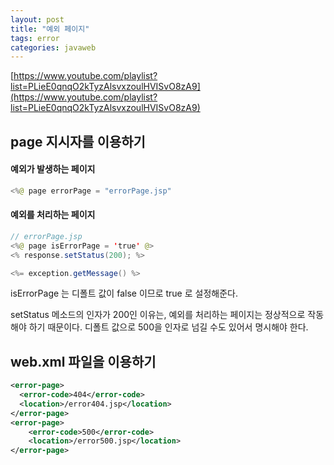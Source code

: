 ```yaml
---
layout: post
title: "예외 페이지"
tags: error
categories: javaweb
---
```

[https://www.youtube.com/playlist?list=PLieE0qnqO2kTyzAlsvxzoulHVISvO8zA9](https://www.youtube.com/playlist?list=PLieE0qnqO2kTyzAlsvxzoulHVISvO8zA9)

## page 지시자를 이용하기

#### 예외가 발생하는 페이지

```java
<%@ page errorPage = "errorPage.jsp"
```

#### 예외를 처리하는 페이지

```java
// errorPage.jsp
<%@ page isErrorPage = 'true' @>
<% response.setStatus(200); %>

<%= exception.getMessage() %>
```

isErrorPage 는 디폴트 값이 false 이므로 true 로 설정해준다.

setStatus 메소드의 인자가 200인 이유는, 예외를 처리하는 페이지는 정상적으로 작동해야 하기 때문이다. 디폴트 값으로 500을 인자로 넘길 수도 있어서 명시해야 한다.


## web.xml 파일을 이용하기

```xml
<error-page>
  <error-code>404</error-code>
  <location>/error404.jsp</location>
</error-page>
<error-page>
    <error-code>500</error-code>
    <location>/error500.jsp</location>
</error-page>
```
